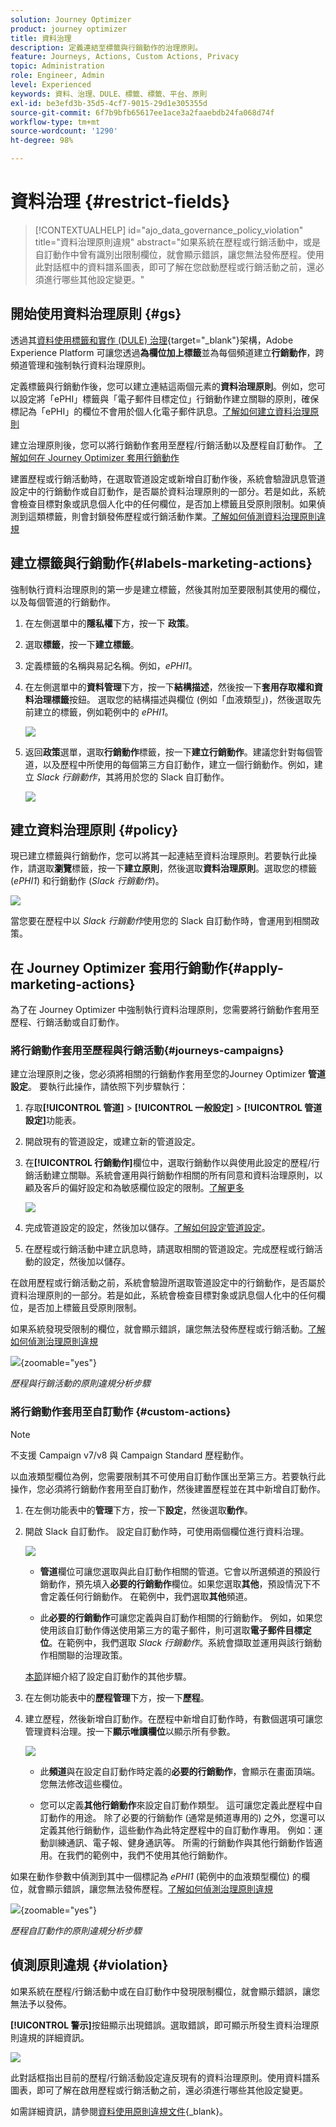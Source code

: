 ```yaml
---
solution: Journey Optimizer
product: journey optimizer
title: 資料治理
description: 定義連結至標籤與行銷動作的治理原則。
feature: Journeys, Actions, Custom Actions, Privacy
topic: Administration
role: Engineer, Admin
level: Experienced
keywords: 資料、治理、DULE、標籤、標籤、平台、原則
exl-id: be3efd3b-35d5-4cf7-9015-29d1e305355d
source-git-commit: 6f7b9bfb65617ee1ace3a2faaebdb24fa068d74f
workflow-type: tm+mt
source-wordcount: '1290'
ht-degree: 98%

---
```


# 資料治理 {#restrict-fields}

>[!CONTEXTUALHELP]
>id="ajo_data_governance_policy_violation"
>title="資料治理原則違規"
>abstract="如果系統在歷程或行銷活動中，或是自訂動作中曾有識別出限制欄位，就會顯示錯誤，讓您無法發佈歷程。使用此對話框中的資料譜系圖表，即可了解在您啟動歷程或行銷活動之前，還必須進行哪些其他設定變更。"

## 開始使用資料治理原則 {#gs}

透過其[資料使用標籤和實作 (DULE) 治理](https://experienceleague.adobe.com/docs/experience-platform/data-governance/home.html?lang=zh-Hant){target="_blank"}架構，Adobe Experience Platform 可讓您透過&#x200B;**為欄位加上標籤**&#x200B;並為每個頻道建立&#x200B;**行銷動作**，跨頻道管理和強制執行資料治理原則。

定義標籤與行銷動作後，您可以建立連結這兩個元素的&#x200B;**資料治理原則**。例如，您可以設定將「ePHI」標籤與「電子郵件目標定位」行銷動作建立關聯的原則，確保標記為「ePHI」的欄位不會用於個人化電子郵件訊息。[了解如何建立資料治理原則](#policy)

建立治理原則後，您可以將行銷動作套用至歷程/行銷活動以及歷程自訂動作。
[了解如何在 Journey Optimizer 套用行銷動作](#apply-marketing-actions)

建置歷程或行銷活動時，在選取管道設定或新增自訂動作後，系統會驗證訊息管道設定中的行銷動作或自訂動作，是否屬於資料治理原則的一部分。若是如此，系統會檢查目標對象或訊息個人化中的任何欄位，是否加上標籤且受原則限制。如果偵測到這類標籤，則會封鎖發佈歷程或行銷活動作業。[了解如何偵測資料治理原則違規](#violation)

## 建立標籤與行銷動作{#labels-marketing-actions}

強制執行資料治理原則的第一步是建立標籤，然後其附加至要限制其使用的欄位，以及每個管道的行銷動作。

1. 在左側選單中的&#x200B;**隱私權**&#x200B;下方，按一下 **政策**。

1. 選取&#x200B;**標籤**，按一下&#x200B;**建立標籤**。

1. 定義標籤的名稱與易記名稱。例如，_ePHI1_。

1. 在左側選單中的&#x200B;**資料管理**&#x200B;下方，按一下&#x200B;**結構描述**，然後按一下&#x200B;**套用存取權和資料治理標籤**&#x200B;按鈕。 選取您的結構描述與欄位 (例如「血液類型」)，然後選取先前建立的標籤，例如範例中的 _ePHI1_。

   ![](assets/action-privacy3.png)

1. 返回&#x200B;**政策**&#x200B;選單，選取&#x200B;**行銷動作**&#x200B;標籤，按一下&#x200B;**建立行銷動作**。建議您針對每個管道，以及歷程中所使用的每個第三方自訂動作，建立一個行銷動作。例如，建立 _Slack 行銷動作_，其將用於您的 Slack 自訂動作。

   ![](assets/action-privacy4.png)

## 建立資料治理原則 {#policy}

現已建立標籤與行銷動作，您可以將其一起連結至資料治理原則。若要執行此操作，請選取&#x200B;**瀏覽**&#x200B;標籤，按一下&#x200B;**建立原則**，然後選取&#x200B;**資料治理原則**。選取您的標籤 (_ePHI1_) 和行銷動作 (_Slack 行銷動作_)。

![](assets/action-privacy5.png)

當您要在歷程中以 _Slack 行銷動作_&#x200B;使用您的 Slack 自訂動作時，會運用到相關政策。

## 在 Journey Optimizer 套用行銷動作{#apply-marketing-actions}

為了在 Journey Optimizer 中強制執行資料治理原則，您需要將行銷動作套用至歷程、行銷活動或自訂動作。

### 將行銷動作套用至歷程與行銷活動{#journeys-campaigns}

建立治理原則之後，您必須將相關的行銷動作套用至您的Journey Optimizer **管道設定**。 要執行此操作，請依照下列步驟執行：

1. 存取&#x200B;**[!UICONTROL 管道]** > **[!UICONTROL 一般設定]** > **[!UICONTROL 管道設定]**&#x200B;功能表。

1. 開啟現有的管道設定，或建立新的管道設定。

1. 在&#x200B;**[!UICONTROL 行銷動作]**&#x200B;欄位中，選取行銷動作以與使用此設定的歷程/行銷活動建立關聯。系統會運用與行銷動作相關的所有同意和資料治理原則，以顧及客戶的偏好設定和為敏感欄位設定的限制。[了解更多](../action/consent.md#surface-marketing-actions)

   ![](../privacy/assets/governance-channel-configuration.png)

1. 完成管道設定的設定，然後加以儲存。[了解如何設定管道設定](../configuration/channel-surfaces.md)。

1. 在歷程或行銷活動中建立訊息時，請選取相關的管道設定。完成歷程或行銷活動的設定，然後加以儲存。

在啟用歷程或行銷活動之前，系統會驗證所選取管道設定中的行銷動作，是否屬於資料治理原則的一部分。若是如此，系統會檢查目標對象或訊息個人化中的任何欄位，是否加上標籤且受原則限制。

如果系統發現受限制的欄位，就會顯示錯誤，讓您無法發佈歷程或行銷活動。[了解如何偵測治理原則違規](#violation)

![](assets/governance-policy-schema.png){zoomable="yes"}

*歷程與行銷活動的原則違規分析步驟*

### 將行銷動作套用至自訂動作 {#custom-actions}

>[!NOTE]
>
>不支援 Campaign v7/v8 與 Campaign Standard 歷程動作。

以血液類型欄位為例，您需要限制其不可使用自訂動作匯出至第三方。若要執行此操作，您必須將行銷動作套用至自訂動作，然後建置歷程並在其中新增自訂動作。

1. 在左側功能表中的&#x200B;**管理**&#x200B;下方，按一下&#x200B;**設定**，然後選取&#x200B;**動作**。

1. 開啟 Slack 自訂動作。 設定自訂動作時，可使用兩個欄位進行資料治理。

   ![](assets/action-privacy6.png)

   * **管道**&#x200B;欄位可讓您選取與此自訂動作相關的管道。它會以所選頻道的預設行銷動作，預先填入&#x200B;**必要的行銷動作**&#x200B;欄位。如果您選取&#x200B;**其他**，預設情況下不會定義任何行銷動作。 在範例中，我們選取&#x200B;**其他**&#x200B;頻道。

   * 此&#x200B;**必要的行銷動作**&#x200B;可讓您定義與自訂動作相關的行銷動作。 例如，如果您使用該自訂動作傳送使用第三方的電子郵件，則可選取&#x200B;**電子郵件目標定位**。在範例中，我們選取 _Slack 行銷動作_。系統會擷取並運用與該行銷動作相關聯的治理政策。

   [本節](../action/about-custom-action-configuration.md#consent-management)詳細介紹了設定自訂動作的其他步驟。

1. 在左側功能表中的&#x200B;**歷程管理**&#x200B;下方，按一下&#x200B;**歷程**。

1. 建立歷程，然後新增自訂動作。在歷程中新增自訂動作時，有數個選項可讓您管理資料治理。按一下&#x200B;**顯示唯讀欄位**&#x200B;以顯示所有參數。

   ![](assets/action-privacy7.png)

   * 此&#x200B;**頻道**&#x200B;與在設定自訂動作時定義的&#x200B;**必要的行銷動作**，會顯示在畫面頂端。 您無法修改這些欄位。

   * 您可以定義&#x200B;**其他行銷動作**&#x200B;來設定自訂動作類型。 這可讓您定義此歷程中自訂動作的用途。 除了必要的行銷動作 (通常是頻道專用的) 之外，您還可以定義其他行銷動作，這些動作為此特定歷程中的自訂動作專用。 例如：運動訓練通訊、電子報、健身通訊等。 所需的行銷動作與其他行銷動作皆適用。在我們的範例中，我們不使用其他行銷動作。

如果在動作參數中偵測到其中一個標記為 _ePHI1_ (範例中的血液類型欄位) 的欄位，就會顯示錯誤，讓您無法發佈歷程。[了解如何偵測治理原則違規](#violation)

![](assets/governance-policy-custom-action-schema.png){zoomable="yes"}

*歷程自訂動作的原則違規分析步驟*

## 偵測原則違規 {#violation}

如果系統在歷程/行銷活動中或在自訂動作中發現限制欄位，就會顯示錯誤，讓您無法予以發佈。

**[!UICONTROL 警示]**&#x200B;按鈕顯示出現錯誤。選取錯誤，即可顯示所發生資料治理原則違規的詳細資訊。

![](assets/action-privacy8.png)

此對話框指出目前的歷程/行銷活動設定違反現有的資料治理原則。使用資料譜系圖表，即可了解在啟用歷程或行銷活動之前，還必須進行哪些其他設定變更。

如需詳細資訊，請參閱[資料使用原則違規文件](https://experienceleague.adobe.com/zh-hant/docs/experience-platform/data-governance/enforcement/auto-enforcement#data-usage-violation){_blank}。

